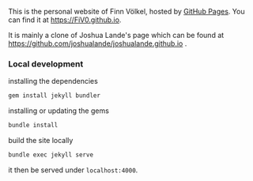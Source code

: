 This is the personal website of Finn Völkel, hosted by [GitHub Pages](http://pages.github.com). You can find it at https://FiV0.github.io.

It is mainly a clone of Joshua Lande's page which can be found at https://github.com/joshualande/joshualande.github.io .

### Local development

installing the dependencies
```bash
gem install jekyll bundler
```
installing or updating the gems
```bash
bundle install
```
build the site locally
```bash
bundle exec jekyll serve
```
it then be served under `localhost:4000`.
